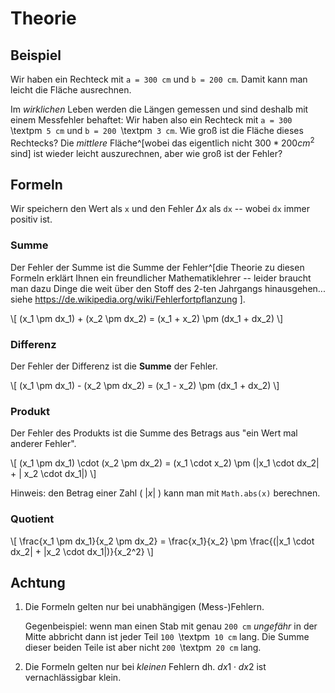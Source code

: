 # Theorie

## Beispiel

Wir haben ein Rechteck mit `a = 300 cm` und `b = 200 cm`. Damit kann man
leicht die Fläche ausrechnen.

Im *wirklichen* Leben werden die Längen
gemessen und sind deshalb mit einem Messfehler behaftet: Wir haben also ein
Rechteck mit `a = 300 `\textpm` 5 cm` und `b = 200 `\textpm` 3 cm`. Wie
groß ist die Fläche dieses Rechtecks? Die *mittlere*
Fläche^[wobei das eigentlich nicht $300*200 cm^2$ sind] ist wieder leicht
auszurechnen, aber wie groß ist der Fehler?

## Formeln

Wir speichern den Wert als `x` und den Fehler $\Delta x$ als `dx` -- wobei `dx` immer
positiv ist.

### Summe

Der Fehler der Summe ist die Summe der Fehler^[die Theorie zu diesen Formeln erklärt Ihnen ein freundlicher Mathematiklehrer -- leider
braucht man dazu Dinge die weit über den Stoff des 2-ten Jahrgangs hinausgehen... siehe https://de.wikipedia.org/wiki/Fehlerfortpflanzung ].

\\[ (x_1 \pm dx_1)  +  (x_2 \pm dx_2) =  (x_1 + x_2)  \pm (dx_1 + dx_2) \\]

### Differenz

Der Fehler der Differenz ist die **Summe** der Fehler.

\\[ (x_1 \pm dx_1)  -  (x_2 \pm dx_2) =  (x_1 - x_2)  \pm (dx_1 + dx_2) \\]

### Produkt

Der Fehler des Produkts ist die Summe des Betrags aus "ein Wert mal anderer Fehler".

\\[ (x_1 \pm dx_1)  \cdot  (x_2 \pm dx_2) =
              (x_1 \cdot x_2)  \pm (|x_1 \cdot dx_2| + | x_2 \cdot dx_1|) \\]

Hinweis: den Betrag einer Zahl ( $|x|$ ) kann man mit ```Math.abs(x)``` berechnen.

### Quotient

\\[ \frac{x_1 \pm dx_1}{x_2 \pm dx_2} =
         \frac{x_1}{x_2} \pm \frac{(|x_1 \cdot dx_2| + |x_2 \cdot dx_1|)}{x_2^2} \\]

<!--

### Wurzel

const udouble sqrt(const udouble x)
{
  double erg = sqrt(x.get_x());
  if (erg != 0)
    return udouble( erg, x.get_dx()/2/erg);
  else
    return udouble( 0, DBL_MAX); // ???
}

-->

## Achtung

1) Die Formeln gelten nur bei unabhängigen (Mess-)Fehlern.

    Gegenbeispiel: wenn man einen Stab mit genau `200 cm` *ungefähr* in der Mitte
    abbricht dann ist jeder Teil `100 `\textpm` 10 cm` lang. Die Summe dieser
    beiden Teile ist aber nicht `200 `\textpm` 20 cm` lang.

2) Die Formeln gelten nur bei *kleinen* Fehlern dh. $dx1\cdot dx2$ ist vernachlässigbar klein.
